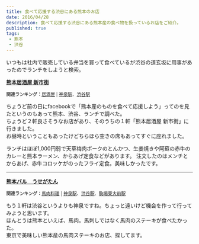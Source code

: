 ```yaml
---
title: 食べて応援する渋谷にある熊本のお店
date: 2016/04/28
description: 食べて応援する渋谷にある熊本産の食べ物を扱っているお店をご紹介。
published: true
tags: 
 - 熊本
 - 渋谷
---
```


いつもは社内で販売している弁当を買って食べているが渋谷の道玄坂に用事があったのでランチをしようと検索。  

<div class="tabelog">
<p><strong><a href="http://tabelog.com/tokyo/A1303/A130301/13136477/" target="_blank">熊本居酒屋 新市街</a></strong></p>
<script src="http://tabelog.com/badge/google_badge?escape=false&rcd=13136477" type="text/javascript" charset="utf-8"></script>
</div>
<p style="color:#444444; font-size:12px;">
<strong>関連ランキング：</strong><a href="http://tabelog.com/rstLst/izakaya/">居酒屋</a> | <a href="http://tabelog.com/tokyo/A1303/A130301/R5207/rstLst/">神泉駅</a>、<a href="http://tabelog.com/tokyo/A1303/A130301/R4698/rstLst/">渋谷駅</a>
</p>

ちょうど前の日にfacebookで「熊本産のものを食べて応援しよう」ってのを見たというのもあって熊本、渋谷、ランチで調べた。  
ちょうど２軒良さそうなお店があり、そのうちの１軒「熊本居酒屋 新市街」に行きました。  
お昼時ということもあったけどちらほら空きの席もあってすぐに座れました。  

ランチはほぼ1,000円弱で天草梅肉ポークのとんかつ、生姜焼きや阿蘇の赤牛のカレーと熊本ラーメン、からあげ定食などがあります。
注文したのはメンチとからあげ、赤牛コロッケがのったフライ定食。美味しかったです。

---

<div class="tabelog">
<p><strong><a href="http://tabelog.com/tokyo/A1303/A130301/13116295/" target="_blank">熊本バル　うせがたん</a></strong></p>
<script src="http://tabelog.com/badge/google_badge?escape=false&rcd=13116295" type="text/javascript" charset="utf-8"></script>
</div>
<p style="color:#444444; font-size:12px;">
<strong>関連ランキング：</strong><a href="http://tabelog.com/rstLst/RC999909/">馬肉料理</a> | <a href="http://tabelog.com/tokyo/A1303/A130301/R5207/rstLst/">神泉駅</a>、<a href="http://tabelog.com/tokyo/A1303/A130301/R4698/rstLst/">渋谷駅</a>、<a href="http://tabelog.com/tokyo/A1318/A131801/R4118/rstLst/">駒場東大前駅</a></p>

もう１軒は渋谷というよりも神泉ですね。ちょっと遠いけど機会を作って行ってみようと思います。  
ほんとうは熊本といえば、馬肉。馬刺しではなく馬肉のステーキが食べたかった。  
東京で美味しい熊本産の馬肉ステーキのお店、探してます。
